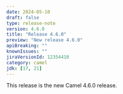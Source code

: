 ```yaml
---
date: 2024-05-10
draft: false
type: release-note
version: 4.6.0
title: "Release 4.6.0"
preview: "New release 4.6.0"
apiBreaking: ""
knownIssues: ""
jiraVersionId: 12354410
category: camel
jdk: [17, 21]
---
```


This release is the new Camel 4.6.0 release.
